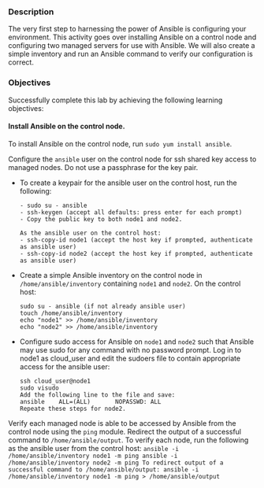 ### Description
The very first step to harnessing the power of Ansible is configuring your environment. This activity goes over installing Ansible on a control node and configuring two managed servers for use with Ansible. We will also create a simple inventory and run an Ansible command to verify our configuration is correct.

### Objectives
Successfully complete this lab by achieving the following learning objectives:


#### Install Ansible on the control node.
To install Ansible on the control node, run ```sudo yum install ansible```.


Configure the `ansible` user on the control node for ssh shared key access to managed nodes. Do not use a passphrase for the key pair.


* To create a keypair for the ansible user on the control host, run the following:
    ```
    - sudo su - ansible
    - ssh-keygen (accept all defaults: press enter for each prompt)
    - Copy the public key to both node1 and node2.
    
  As the ansible user on the control host:
    - ssh-copy-id node1 (accept the host key if prompted, authenticate as ansible user)
    - ssh-copy-id node2 (accept the host key if prompted, authenticate as ansible user)
 
    ```


* Create a simple Ansible inventory on the control node in `/home/ansible/inventory` containing `node1` and `node2`.
On the control host:
    ```
    sudo su - ansible (if not already ansible user)
    touch /home/ansible/inventory
    echo "node1" >> /home/ansible/inventory
    echo "node2" >> /home/ansible/inventory
    
    ```


* Configure sudo access for Ansible on `node1` and `node2` such that Ansible may use sudo for any command with no password prompt.
Log in to node1 as cloud_user and edit the sudoers file to contain appropriate access for the ansible user:
    ```
    ssh cloud_user@node1
    sudo visudo
    Add the following line to the file and save:
    ansible    ALL=(ALL)       NOPASSWD: ALL
    Repeate these steps for node2.
    
    ```

Verify each managed node is able to be accessed by Ansible from the control node using the `ping` module. Redirect the output of a successful command to `/home/ansible/output`.
To verify each node, run the following as the ansible user from the control host:
    ```
    ansible -i /home/ansible/inventory node1 -m ping
    ansible -i /home/ansible/inventory node2 -m ping
    To redirect output of a successful command to /home/ansible/output:
    ansible -i /home/ansible/inventory node1 -m ping > /home/ansible/output
    ```





